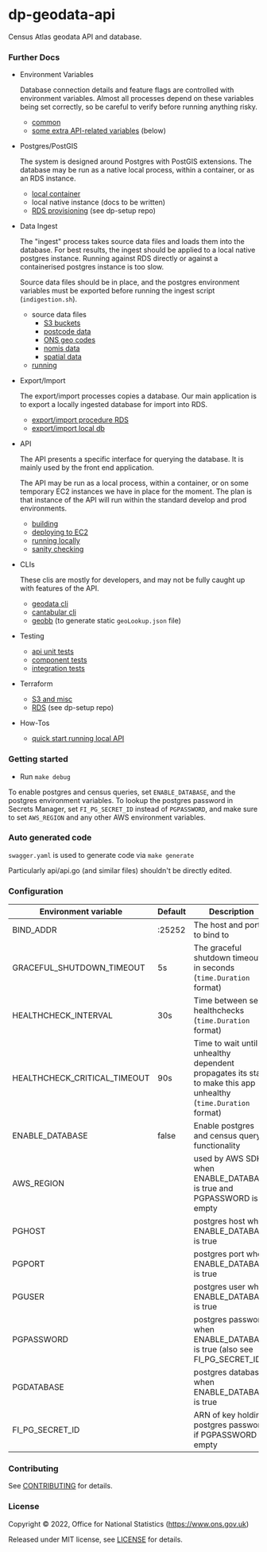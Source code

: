# dp-geodata-api
Census Atlas geodata API and database.

### Further Docs

* Environment Variables

    Database connection details and feature flags are controlled with environment variables.
    Almost all processes depend on these variables being set correctly, so be careful to verify before running anything risky.

    * [common](docker.md#environment)
    * [some extra API-related variables](#configuration) (below)

* Postgres/PostGIS

    The system is designed around Postgres with PostGIS extensions.
    The database may be run as a native local process, within a container, or as an RDS instance.

    * [local container](docker.md#running-postgis-in-a-container)
    * local native instance (docs to be written)
    * [RDS provisioning](../dp-setup/terraform/dp-geodata-api-postgres/) (see dp-setup repo)

* Data Ingest

    The "ingest" process takes source data files and loads them into the database.
    For best results, the ingest should be applied to a local native postgres instance.
    Running against RDS directly or against a containerised postgres instance is too slow.

    Source data files should be in place, and the postgres environment variables must be exported before running the ingest script (`indigestion.sh`).

    * source data files
        * [S3 buckets](dataingest/S3-BUCKETS.md)
        * [postcode data](dataingest/postcode/README.md)
        * [ONS geo codes](dataingest/geoname/README.md)
        * [nomis data](dataingest/addtodb/README.md)
        * [spatial data](dataingest/spatial/README.md)
    * [running](dataingest/dbsetup/README.md)

* Export/Import

    The export/import processes copies a database.
    Our main application is to export a locally ingested database for import into RDS.

    * [export/import procedure RDS](dataingest/dbsetup/README.md)
    * [export/import local db](docker.md#importing-a-db-dump)

* API

    The API presents a specific interface for querying the database.
    It is mainly used by the front end application.

    The API may be run as a local process, within a container, or on some temporary EC2 instances we have in place for the moment.
    The plan is that instance of the API will run within the standard develop and prod environments.

    * [building](docker.md#building-images-and-binaries)
    * [deploying to EC2](TACTICALEC2.md)
    * [running locally](docker.md#running-the-api)
    * [sanity checking](docker.md#sanity-checking-the-api)

* CLIs

    These clis are mostly for developers, and may not be fully caught up with features of the API.

    * [geodata cli](cli.md)
    * [cantabular cli](cmd/cantabular/README.md)
    * [geobb](geobb/README.md) (to generate static `geoLookup.json` file)

* Testing
    * [api unit tests](Makefile)
    * [component tests](Makefile)
    * [integration tests](inttests/README.md)

* Terraform
    * [S3 and misc](terraform/README.md)
    * [RDS](../dp-setup/terraform/dp-geodata-api-postgres/) (see dp-setup repo)

* How-Tos
    * [quick start running local API](docker.md#a-id"quick-starts"a-quick-starts)
### Getting started

* Run `make debug`

To enable postgres and census queries, set `ENABLE_DATABASE`, and the postgres environment variables.
To lookup the postgres password in Secrets Manager, set `FI_PG_SECRET_ID` instead of `PGPASSWORD`,
and make sure to set `AWS_REGION` and any other AWS environment variables.

### Auto generated code

`swagger.yaml` is used to generate code via `make generate`

Particularly api/api.go (and similar files) shouldn't be directly edited.

### <a id="configuration"></a> Configuration ###

| Environment variable         | Default   | Description
| ---------------------------- | --------- | -----------
| BIND_ADDR                    | :25252    | The host and port to bind to
| GRACEFUL_SHUTDOWN_TIMEOUT    | 5s        | The graceful shutdown timeout in seconds (`time.Duration` format)
| HEALTHCHECK_INTERVAL         | 30s       | Time between self-healthchecks (`time.Duration` format)
| HEALTHCHECK_CRITICAL_TIMEOUT | 90s       | Time to wait until an unhealthy dependent propagates its state to make this app unhealthy (`time.Duration` format)
| ENABLE_DATABASE              | false     | Enable postgres and census query functionality
| AWS_REGION                   |           | used by AWS SDK when ENABLE_DATABASE is true and PGPASSWORD is empty
| PGHOST                       |           | postgres host when ENABLE_DATABASE is true
| PGPORT                       |           | postgres port when ENABLE_DATABASE is true
| PGUSER                       |           | postgres user when ENABLE_DATABASE is true
| PGPASSWORD                   |           | postgres password when ENABLE_DATABASE is true (also see FI_PG_SECRET_ID)
| PGDATABASE                   |           | postgres database when ENABLE_DATABASE is true
| FI_PG_SECRET_ID              |           | ARN of key holding postgres password if PGPASSWORD is empty

### Contributing

See [CONTRIBUTING](CONTRIBUTING.md) for details.

### License

Copyright © 2022, Office for National Statistics (https://www.ons.gov.uk)

Released under MIT license, see [LICENSE](LICENSE.md) for details.
